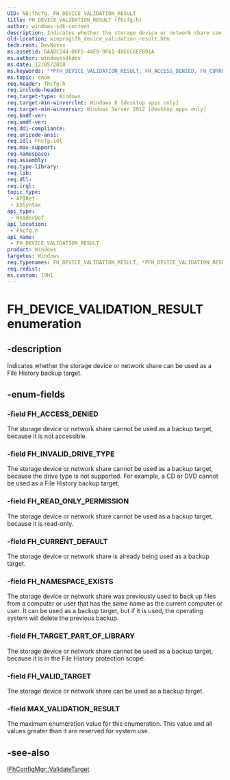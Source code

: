 ```yaml
---
UID: NE:fhcfg._FH_DEVICE_VALIDATION_RESULT
title: FH_DEVICE_VALIDATION_RESULT (fhcfg.h)
author: windows-sdk-content
description: Indicates whether the storage device or network share can be used as a File History backup target.
old-location: winprog\fh_device_validation_result.htm
tech.root: DevNotes
ms.assetid: DAADC244-D0F5-44F9-9F61-48E6C6EFB91A
ms.author: windowssdkdev
ms.date: 12/05/2018
ms.keywords: "*PFH_DEVICE_VALIDATION_RESULT, FH_ACCESS_DENIED, FH_CURRENT_DEFAULT, FH_DEVICE_VALIDATION_RESULT, FH_DEVICE_VALIDATION_RESULT enumeration [Windows API], FH_INVALID_DRIVE_TYPE, FH_NAMESPACE_EXISTS, FH_READ_ONLY_PERMISSION, FH_TARGET_PART_OF_LIBRARY, FH_VALID_TARGET, MAX_VALIDATION_RESULT, fhcfg/FH_ACCESS_DENIED, fhcfg/FH_CURRENT_DEFAULT, fhcfg/FH_DEVICE_VALIDATION_RESULT, fhcfg/FH_INVALID_DRIVE_TYPE, fhcfg/FH_NAMESPACE_EXISTS, fhcfg/FH_READ_ONLY_PERMISSION, fhcfg/FH_TARGET_PART_OF_LIBRARY, fhcfg/FH_VALID_TARGET, fhcfg/MAX_VALIDATION_RESULT, winprog.fh_device_validation_result"
ms.topic: enum
req.header: fhcfg.h
req.include-header: 
req.target-type: Windows
req.target-min-winverclnt: Windows 8 [desktop apps only]
req.target-min-winversvr: Windows Server 2012 [desktop apps only]
req.kmdf-ver: 
req.umdf-ver: 
req.ddi-compliance: 
req.unicode-ansi: 
req.idl: Fhcfg.idl
req.max-support: 
req.namespace: 
req.assembly: 
req.type-library: 
req.lib: 
req.dll: 
req.irql: 
topic_type:
 - APIRef
 - kbSyntax
api_type:
 - HeaderDef
api_location:
 - Fhcfg.h
api_name:
 - FH_DEVICE_VALIDATION_RESULT
product: Windows
targetos: Windows
req.typenames: FH_DEVICE_VALIDATION_RESULT, *PFH_DEVICE_VALIDATION_RESULT
req.redist: 
ms.custom: 19H1
---
```


# FH_DEVICE_VALIDATION_RESULT enumeration


## -description


Indicates whether the  storage device or network share can be used as a File History backup target.


## -enum-fields




### -field FH_ACCESS_DENIED

The storage device or network share cannot be used as a backup target, because it is not accessible.


### -field FH_INVALID_DRIVE_TYPE

The storage device or network share cannot be used as a backup target, because the drive type is not supported.  For example, a CD or DVD cannot be used as a  File History backup target.


### -field FH_READ_ONLY_PERMISSION

The storage device or network share cannot be used as a backup target, because it is read-only.


### -field FH_CURRENT_DEFAULT

The storage device or network share is already being used as a backup target.


### -field FH_NAMESPACE_EXISTS

The storage device or network share was previously used to back up files from a computer or user that has the same name as the current computer or user. It can be used as a backup target, but if it is used, the operating system will delete the previous backup.


### -field FH_TARGET_PART_OF_LIBRARY

The storage device or network share cannot be used as a backup target, because it is in the File History protection scope.


### -field FH_VALID_TARGET

The storage device or network share can be used as a backup target.


### -field MAX_VALIDATION_RESULT

The maximum enumeration value for this enumeration. This value and all values greater than it are reserved for system use.


## -see-also




<a href="https://msdn.microsoft.com/EC41C4EE-A909-4DD4-AA32-5054BBEAF421">IFhConfigMgr::ValidateTarget</a>
 

 

